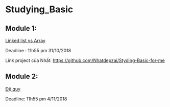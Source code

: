 # Studying_Basic
## Module 1:
[Linked list vs Array ](Module1_LinkedList_Array.md)

Deadline : 11h55 pm 31/10/2018

Link project của Nhất: https://github.com/Nhatdepzai/Styding-Basic-for-me


## Module 2:
[Đệ quy](Module2_dequy.md)

Deadline: 11h55 pm 4/11/2018

